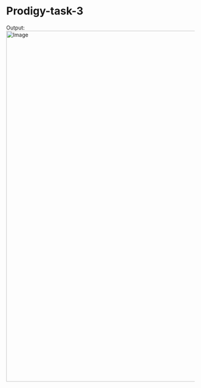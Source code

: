 # Prodigy-task-3
Output:
<img width="1914" height="936" alt="Image" src="https://github.com/user-attachments/assets/3d3082b3-3462-44b3-b669-d571a669c8a0" />

